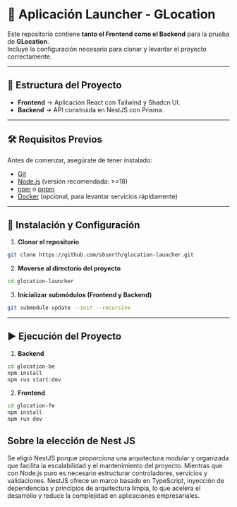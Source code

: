 # 🚀 Aplicación Launcher - GLocation

Este repositorio contiene **tanto el Frontend como el Backend** para la prueba de **GLocation**.  
Incluye la configuración necesaria para clonar y levantar el proyecto correctamente.

---

## 📂 Estructura del Proyecto

- **Frontend** → Aplicación React con Tailwind y Shadcn UI.  
- **Backend** → API construida en NestJS con Prisma.

---

## 🛠️ Requisitos Previos

Antes de comenzar, asegúrate de tener instalado:

- [Git](https://git-scm.com/)
- [Node.js](https://nodejs.org/) (versión recomendada: >=18)
- [npm](https://www.npmjs.com/) o [pnpm](https://pnpm.io/)
- [Docker](https://www.docker.com/) (opcional, para levantar servicios rápidamente)

---

## 🚀 Instalación y Configuración

1. **Clonar el repositorio**

```bash
git clone https://github.com/sbsmrth/glocation-launcher.git
```

2. **Moverse al directorio del proyecto**

```bash
cd glocation-launcher
```

3. **Inicializar submódulos (Frontend y Backend)**

```bash
git submodule update --init --recursive
```

---

## ▶️ Ejecución del Proyecto

1. **Backend**

```bash
cd glocation-be
npm install
npm run start:dev
```

2. **Frontend**

```bash
cd glocation-fe
npm install
npm run dev
```

## Sobre la elección de Nest JS

Se eligió NestJS porque proporciona una arquitectura modular y organizada que facilita la escalabilidad y el mantenimiento del proyecto. Mientras que con Node.js puro es necesario estructurar controladores, servicios y validaciones. NestJS ofrece un marco basado en TypeScript, inyección de dependencias y principios de arquitectura limpia, lo que acelera el desarrollo y reduce la complejidad en aplicaciones empresariales.